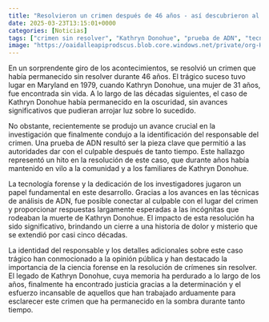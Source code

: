 ```yaml
---
title: "Resolvieron un crimen después de 46 años - así descubrieron al asesino en Carolina del Norte"
date: 2025-03-23T13:15:01+0000
categories: [Noticias]
tags: ["crimen sin resolver", "Kathryn Donohue", "prueba de ADN", "tecnología forense", "análisis de ADN", "resolución de crímenes", "ciencia forense."]
image: "https://oaidalleapiprodscus.blob.core.windows.net/private/org-HKmKxpuNw3Y88lm4EBrIPq0n/user-ZwiCXOggLL8ZNNKE2g7rXFmV/img-gZrpN6yVjXumlM3RT0rdHwWE.png?st=2025-03-23T12%3A15%3A01Z&se=2025-03-23T14%3A15%3A01Z&sp=r&sv=2024-08-04&sr=b&rscd=inline&rsct=image/png&skoid=d505667d-d6c1-4a0a-bac7-5c84a87759f8&sktid=a48cca56-e6da-484e-a814-9c849652bcb3&skt=2025-03-23T10%3A56%3A48Z&ske=2025-03-24T10%3A56%3A48Z&sks=b&skv=2024-08-04&sig=HXlAMxsFa26HdUFeEWw44b0bO4NA47DQNHO3z5OCjcw%3D"
---
```


En un sorprendente giro de los acontecimientos, se resolvió un crimen que había permanecido sin resolver durante 46 años. El trágico suceso tuvo lugar en Maryland en 1979, cuando Kathryn Donohue, una mujer de 31 años, fue encontrada sin vida. A lo largo de las décadas siguientes, el caso de Kathryn Donohue había permanecido en la oscuridad, sin avances significativos que pudieran arrojar luz sobre lo sucedido.

No obstante, recientemente se produjo un avance crucial en la investigación que finalmente condujo a la identificación del responsable del crimen. Una prueba de ADN resultó ser la pieza clave que permitió a las autoridades dar con el culpable después de tanto tiempo. Este hallazgo representó un hito en la resolución de este caso, que durante años había mantenido en vilo a la comunidad y a los familiares de Kathryn Donohue.

La tecnología forense y la dedicación de los investigadores jugaron un papel fundamental en este desarrollo. Gracias a los avances en las técnicas de análisis de ADN, fue posible conectar al culpable con el lugar del crimen y proporcionar respuestas largamente esperadas a las incógnitas que rodeaban la muerte de Kathryn Donohue. El impacto de esta resolución ha sido significativo, brindando un cierre a una historia de dolor y misterio que se extendió por casi cinco décadas.

La identidad del responsable y los detalles adicionales sobre este caso trágico han conmocionado a la opinión pública y han destacado la importancia de la ciencia forense en la resolución de crímenes sin resolver. El legado de Kathryn Donohue, cuya memoria ha perdurado a lo largo de los años, finalmente ha encontrado justicia gracias a la determinación y el esfuerzo incansable de aquellos que han trabajado arduamente para esclarecer este crimen que ha permanecido en la sombra durante tanto tiempo.
    